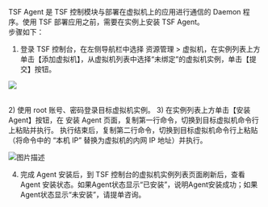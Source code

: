 TSF Agent 是 TSF 控制模块与部署在虚拟机上的应用进行通信的 Daemon 程序。使用 TSF 部署应用之前，需要在实例上安装 TSF Agent。
<br/>
步骤如下：


1)	登录 TSF 控制台，在左侧导航栏中选择 资源管理 > 虚拟机，在实例列表上方单击【添加虚拟机】，从虚拟机列表中选择“未绑定”的虚拟机实例，单击【提交】按钮。<br/>

![](http://imgcache.tcecqpoc.fsphere.cn/image/tapd.oa.com/tfl/captures/2018-01/tapd_10130691_base64_1516193110_91.png)

<br/>
2) 使用 root 账号、密码登录目标虚拟机实例。
3) 在实例列表上方单击【安装 Agent】按钮，在 安装 Agent 页面，复制第一行命令，切换到目标虚拟机命令行上粘贴并执行。
执行结束后，复制第二行命令，切换到目标虚拟机命令行上粘贴（将命令中的 “本机 IP” 替换为虚拟机的内网 IP 地址）并执行。

![图片描述](http://imgcache.tcecqpoc.fsphere.cn/image/tapd.oa.com/tfl/captures/2018-01/tapd_10130691_base64_1516193491_71.png)

4) 完成 Agent 安装后，到 TSF 控制台的虚拟机实例列表页面刷新后，查看 Agent 安装状态。如果Agent状态显示“已安装”，说明Agent安装成功；如果Agent状态显示“未安装”，请提单咨询。


